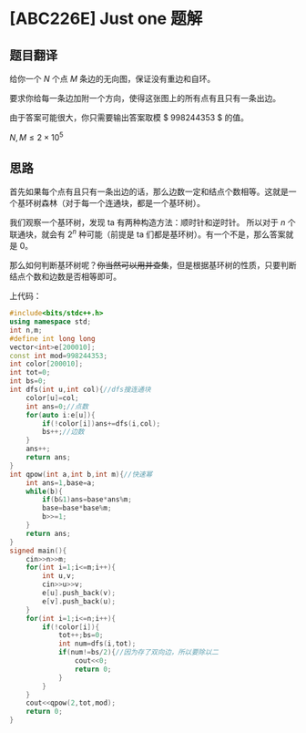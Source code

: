 # [ABC226E] Just one 题解

## 题目翻译

给你一个 $N$ 个点 $M$ 条边的无向图，保证没有重边和自环。

要求你给每一条边加附一个方向，使得这张图上的所有点有且只有一条出边。

由于答案可能很大，你只需要输出答案取模 $ 998244353 $ 的值。

$N,M\leq 2\times 10^5$

## 思路

首先如果每个点有且只有一条出边的话，那么边数一定和结点个数相等。这就是一个基环树森林（对于每一个连通块，都是一个基环树）。

我们观察一个基环树，发现 ta 有两种构造方法：顺时针和逆时针。
所以对于 $n$ 个联通块，就会有 $2^n$ 种可能（前提是 ta 们都是基环树）。有一个不是，那么答案就是 $0$。

那么如何判断基环树呢？~~你当然可以用并查集~~，但是根据基环树的性质，只要判断结点个数和边数是否相等即可。

上代码：
```cpp
#include<bits/stdc++.h>
using namespace std;
int n,m;
#define int long long 
vector<int>e[200010];
const int mod=998244353;
int color[200010];
int tot=0;
int bs=0;
int dfs(int u,int col){//dfs搜连通块
    color[u]=col;
    int ans=0;//点数
    for(auto i:e[u]){
        if(!color[i])ans+=dfs(i,col);
        bs++;//边数
    }
    ans++;
    return ans;
}
int qpow(int a,int b,int m){//快速幂
    int ans=1,base=a;
    while(b){
        if(b&1)ans=base*ans%m;
        base=base*base%m;
        b>>=1;
    }
    return ans;
}
signed main(){
    cin>>n>>m;
    for(int i=1;i<=m;i++){
        int u,v;
        cin>>u>>v;
        e[u].push_back(v);
        e[v].push_back(u);
    }
    for(int i=1;i<=n;i++){
        if(!color[i]){
            tot++;bs=0;
            int num=dfs(i,tot);
            if(num!=bs/2){//因为存了双向边，所以要除以二
                cout<<0;
                return 0;
            }
        }
    }
    cout<<qpow(2,tot,mod);
    return 0;
}
```